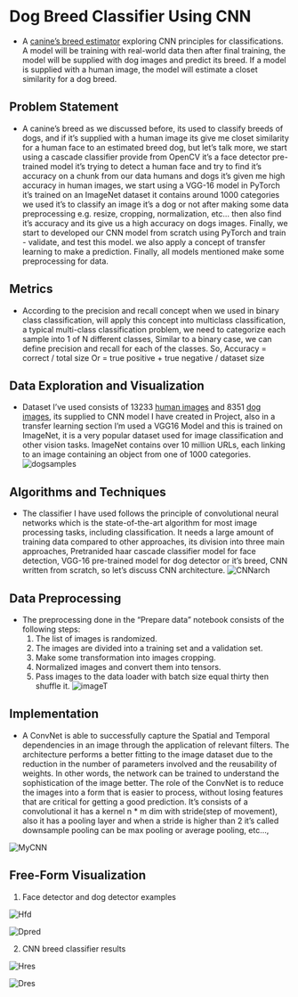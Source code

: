 # Dog Breed Classifier Using CNN 

 - A [canine’s breed estimator](https://github.com/Mostafa-ashraf19/CNN_Dog_Breed_Classifier/blob/master/Report/CNN-Dog%20Breed%20Classifier-Project%20Proposal.pdf) exploring CNN principles for classifications. A model will be training with real-world data then after final training, the model will be supplied with dog images and predict its breed. If a model is supplied with a human image, the model will estimate a closet similarity for a dog breed.

## Problem Statement

 - A canine’s breed as we discussed before, its used to classify breeds of dogs, and if it’s supplied with a human image its give me closet similarity for a human face to an estimated breed dog, but let’s talk more, we start using a cascade classifier provide from OpenCV it’s a face detector pre-trained model it’s trying to detect a human face and try to find it’s accuracy on a chunk from our data humans and dogs it’s given me high accuracy in human images, we start using a VGG-16 model in PyTorch it’s trained on an ImageNet dataset it contains around 1000 categories we used it’s to classify an image it’s a dog or not after making some data preprocessing e.g. resize, cropping, normalization, etc... then also find it’s accuracy and its give us a high accuracy on dogs images. Finally, we start to developed our CNN model from scratch using PyTorch and train - validate, and test this model. we also apply a concept of transfer learning to make a prediction. Finally, all models mentioned make some preprocessing for data.

## Metrics
 - According to the precision and recall concept when we used in binary class  classification, will apply this concept into multiclass classification,  a typical multi-class classification problem, we need to categorize each sample into 1 of N different classes,
Similar to a binary case, we can define precision and recall for each of the classes. 
So, Accuracy = correct / total size
Or  = true positive + true negative / dataset size 

## Data Exploration and Visualization
 - Dataset I’ve used consists of 13233 [human images](https://s3-us-west-1.amazonaws.com/udacity-aind/dog-project/lfw.zip) and 8351 [dog images](https://s3-us-west-1.amazonaws.com/udacity-aind/dog-project/dogImages.zip), its supplied to CNN model I have created in Project, also in a transfer learning section I’m used a VGG16 Model and this is trained on ImageNet, it is a very popular dataset used for image classification and other vision tasks. ImageNet contains over 10 million URLs, each linking to an image containing an object from one of 1000 categories.  
 ![dogsamples](https://github.com/Mostafa-ashraf19/CNN_Dog_Breed_Classifier/blob/master/assets/dog%20breed%20freq%20vis.png?raw=true)
 
 ## Algorithms and Techniques
  - The classifier I have used follows the principle of convolutional neural networks which is the state-of-the-art algorithm for most image processing tasks, including classification. It needs a large amount of training data compared to other approaches, its division into three main approaches, Pretranided haar cascade classifier model for face detection, VGG-16 pre-trained model for dog detector or it’s breed, CNN written from scratch, so let’s discuss CNN architecture. 
![CNNarch](https://github.com/Mostafa-ashraf19/CNN_Dog_Breed_Classifier/blob/master/assets/CNN.jpeg?raw=true)

## Data Preprocessing
 - The preprocessing done in the “Prepare data” notebook consists of the following steps: 
     1. The list of images is randomized.
     2. The images are divided into a training set and a validation set.
     3. Make some transformation into images cropping.
     4. Normalized images and convert them into tensors.
     5. Pass images to the data loader with batch size equal thirty then shuffle it.
     ![imageT](https://github.com/Mostafa-ashraf19/CNN_Dog_Breed_Classifier/blob/master/assets/image%20transforming.png?raw=true)
##  Implementation
 - A ConvNet is able to successfully capture the Spatial and Temporal dependencies in an image through the application of relevant filters. The architecture performs a better fitting to the image dataset due to the reduction in the number of parameters involved and the reusability of weights. In other words, the network can be trained to understand the sophistication of the image better. The role of the ConvNet is to reduce the images into a form that is easier to process, without losing features that are critical for getting a good prediction. It’s consists of a convolutional it has a kernel n * m dim with stride(step of movement), also it has a pooling layer and when a stride is higher than 2 it’s called downsample pooling can be max pooling or average pooling, etc…, 

![MyCNN](https://github.com/Mostafa-ashraf19/CNN_Dog_Breed_Classifier/blob/master/assets/MyCNN.png?raw=true)

## Free-Form Visualization
 1.  Face detector and dog detector examples
 
 
  ![Hfd](https://github.com/Mostafa-ashraf19/CNN_Dog_Breed_Classifier/blob/master/assets/face%20detection.png?raw=true)
  
  
  ![Dpred](https://github.com/Mostafa-ashraf19/CNN_Dog_Breed_Classifier/blob/master/assets/dog%20prediction.png?raw=true)
  
 2. CNN breed classifier results 
 
 
 ![Hres](https://github.com/Mostafa-ashraf19/CNN_Dog_Breed_Classifier/blob/master/assets/results/human_res1.png?raw=true)
 
 
 ![Dres](https://github.com/Mostafa-ashraf19/CNN_Dog_Breed_Classifier/blob/master/assets/results/dog_res1.png?raw=true)
 
